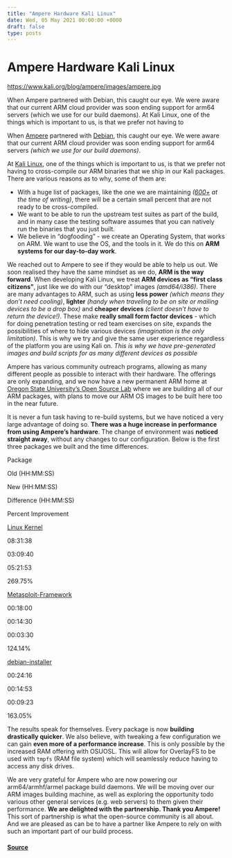 ```yaml
---
title: "Ampere Hardware Kali Linux"
date: Wed, 05 May 2021 00:00:00 +0000
draft: false
type: posts
---
```

# Ampere Hardware Kali Linux

https://www.kali.org/blog/ampere/images/ampere.jpg



When Ampere partnered with Debian, this caught our eye. We were aware that our current ARM cloud provider was soon ending support for arm64 servers (which we use for our build daemons). At Kali Linux, one of the things which is important to us, is that we prefer not having to

When [Ampere](https://amperecomputing.com/) partnered with [Debian](https://www.debian.org/News/2020/20200616), this caught our eye. We were aware that our current ARM cloud provider was soon ending support for arm64 servers _(which we use for our build daemons)_.

At [Kali Linux](https://www.kali.org/), one of the things which is important to us, is that we prefer not having to cross-compile our ARM binaries that we ship in our Kali packages. There are various reasons as to why, some of them are:

-   With a huge list of packages, like the one we are maintaining _([600+](https://www.kali.org/docs/policy/penetration-testing-tools-policy/) at the time of writing)_, there will be a certain small percent that are not ready to be cross-compiled.
-   We want to be able to run the upstream test suites as part of the build, and in many case the testing software assumes that you can natively run the binaries that you just built.
-   We believe in “dogfooding” - we create an Operating System, that works on ARM. We want to use the OS, and the tools in it. We do this on **ARM systems for our day-to-day work**.

We reached out to Ampere to see if they would be able to help us out. We soon realised they have the same mindset as we do, **ARM is the way forward**. When developing Kali Linux, we treat **ARM devices as “first class citizens”**, just like we do with our “desktop” images _(amd64/i386)_. There are many advantages to ARM, such as using **less power** _(which means they don’t need cooling)_, **lighter** _(handy when traveling to be on site or mailing devices to be a drop box)_ and **cheaper devices** _(client doesn’t have to return the device!)_. These make **really small form factor devices** - which for doing penetration testing or red team exercises on site, expands the possibilities of where to hide various devices _(imagination is the only limitation)_. This is why we try and give the same user experience regardless of the platform you are using Kali on. _This is why we have pre-generated images and build scripts for as many different devices as possible_

Ampere has various community outreach programs, allowing as many different people as possible to interact with their hardware. The offerings are only expanding, and we now have a new permanent ARM home at [Oregon State University’s Open Source Lab](https://osuosl.org/) where we are building all of our ARM packages, with plans to move our ARM OS images to be built here too in the near future.

It is never a fun task having to re-build systems, but we have noticed a very large advantage of doing so. **There was a huge increase in performance from using Ampere’s hardware**. The change of environment was **noticed straight away**, without any changes to our configuration. Below is the first three packages we built and the time differences.

Package

Old (HH:MM:SS)

New (HH:MM:SS)

Difference (HH:MM:SS)

Percent Improvement

[Linux Kernel](https://pkg.kali.org/pkg/linux)

08:31:38

03:09:40

05:21:53

269.75%

[Metasploit-Framework](https://pkg.kali.org/pkg/metasploit-framework)

00:18:00

00:14:30

00:03:30

124.14%

[debian-installer](https://pkg.kali.org/pkg/debian-installer)

00:24:16

00:14:53

00:09:23

163.05%

The results speak for themselves. Every package is now **building drastically quicker**. We also believe, with tweaking a few configuration we can gain **even more of a performance increase**. This is only possible by the increased RAM offering with OSUOSL. This will allow for OverlayFS to be used with `tmpfs` (RAM file system) which will seamlessly reduce having to access any disk drives.

We are very grateful for Ampere who are now powering our arm64/armhf/armel package build daemons. We will be moving over our ARM images building machine, as well as exploring the opportunity todo various other general services (e.g. web servers) to them given their performance. **We are delighted with the partnership. Thank you Ampere!** This sort of partnership is what the open-source community is all about. And we are pleased as can be to have a partner like Ampere to rely on with such an important part of our build process.

#### [Source](https://www.kali.org/blog/ampere/)

